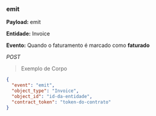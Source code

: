 ### emit

<strong>Payload:</strong> emit

<strong>Entidade:</strong> Invoice

<strong>Evento:</strong>
Quando o faturamento é marcado como <strong>faturado</strong>

<div class="api-endpoint">
  <div class="endpoint-data">
      <i class="label label-get">POST</i>
  </div>
</div>


> Exemplo de Corpo

```json
{
  "event": "emit",
  "object_type": "Invoice",
  "object_id": "id-da-entidade",
  "contract_token": "token-do-contrato"
}
```
